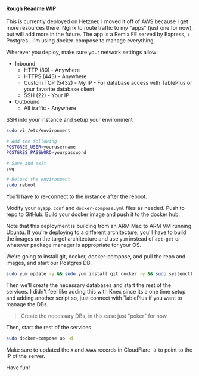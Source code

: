 #### Rough Readme WIP

This is currently deployed on Hetzner, I moved it off of AWS because I get more resources there. Nginx to route traffic to my "apps" (just one for now), but will add more in the future. The app is a Remix FE served by Express, + Postgres . I'm using docker-compose to manage everything.

Wherever you deploy, make sure your network settings allow:

- Inbound
  - HTTP (80) - Anywhere
  - HTTPS (443) - Anywhere
  - Custom TCP (5432) - My IP - For database access with TablePlus or your favorite database client
  - SSH (22) - Your IP
- Outbound
  - All traffic - Anywhere

SSH into your instance and setup your environment

```bash
sudo vi /etc/environment

# Add the following
POSTGRES_USER=yourusername
POSTGRES_PASSWORD=yourpassword

# Save and exit
:wq

# Reload the environment
sudo reboot
```

You'll have to re-connect to the instance after the reboot.

Modify your `myapp.conf` and `docker-compose.yml` files as needed. Push to repo to GitHub. Build your docker image and push it to the docker hub.

Note that this deployment is building from an ARM Mac to ARM VM running Ubuntu. If you're deploying to a different architecture, you'll have to build the images on the target architecture and use `yum` instead of `apt-get` or whatever package manager is appropriate for your OS.

We're going to install git, docker, docker-compose, and pull the repo and images, and start our Postgres DB.

```bash
sudo yum update -y && sudo yum install git docker -y && sudo systemctl start docker && sudo systemctl enable docker && sudo curl -L "https://github.com/docker/compose/releases/latest/download/docker-compose-$(uname -s)-$(uname -m)" -o /usr/local/bin/docker-compose && sudo chmod +x /usr/local/bin/docker-compose && git clone https://github.com/joswayski/josevalerio.com.git && cd josevalerio.com && sudo docker-compose pull && sudo docker-compose up -d postgres
```

Then we'll create the necessary databases and start the rest of the services. I didn't feel like adding this with Knex since its a one time setup and adding another script so, just connect with TablePlus if you want to manage the DBs.

> Create the necessary DBs, in this case just "poker" for now.

Then, start the rest of the services.

```bash
sudo docker-compose up -d
```

Make sure to updated the `A` and `AAAA` records in CloudFlare -> to point to the IP of the server.

Have fun!

